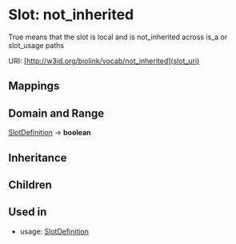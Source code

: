 # Slot: not_inherited


True means that the slot is local and is not_inherited across is_a or slot_usage paths

URI: [http://w3id.org/biolink/vocab/not_inherited](slot_uri)
## Mappings

## Domain and Range

[SlotDefinition](SlotDefinition.md) -> **boolean**
## Inheritance

## Children

## Used in

 *  usage: [SlotDefinition](SlotDefinition.md)
